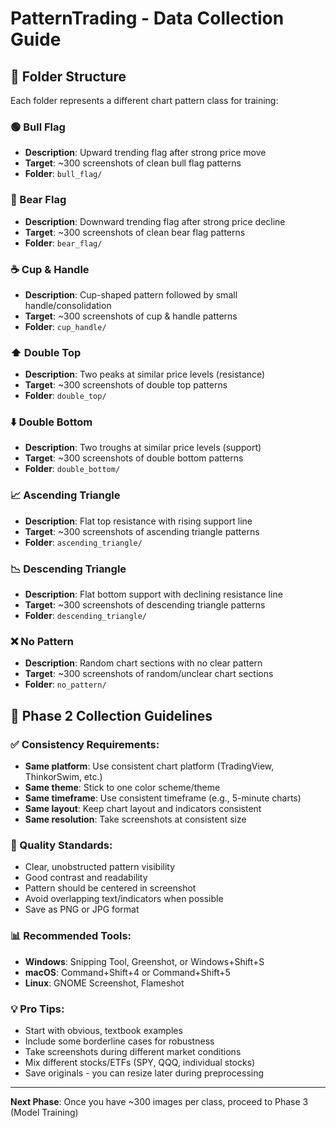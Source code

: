 # PatternTrading - Data Collection Guide

## 📁 Folder Structure
Each folder represents a different chart pattern class for training:

### 🟢 Bull Flag
- **Description**: Upward trending flag after strong price move
- **Target**: ~300 screenshots of clean bull flag patterns
- **Folder**: `bull_flag/`

### 🔴 Bear Flag  
- **Description**: Downward trending flag after strong price decline
- **Target**: ~300 screenshots of clean bear flag patterns
- **Folder**: `bear_flag/`

### ☕ Cup & Handle
- **Description**: Cup-shaped pattern followed by small handle/consolidation
- **Target**: ~300 screenshots of cup & handle patterns
- **Folder**: `cup_handle/`

### ⬆️ Double Top
- **Description**: Two peaks at similar price levels (resistance)
- **Target**: ~300 screenshots of double top patterns
- **Folder**: `double_top/`

### ⬇️ Double Bottom
- **Description**: Two troughs at similar price levels (support)
- **Target**: ~300 screenshots of double bottom patterns  
- **Folder**: `double_bottom/`

### 📈 Ascending Triangle
- **Description**: Flat top resistance with rising support line
- **Target**: ~300 screenshots of ascending triangle patterns
- **Folder**: `ascending_triangle/`

### 📉 Descending Triangle
- **Description**: Flat bottom support with declining resistance line
- **Target**: ~300 screenshots of descending triangle patterns
- **Folder**: `descending_triangle/`

### ❌ No Pattern
- **Description**: Random chart sections with no clear pattern
- **Target**: ~300 screenshots of random/unclear chart sections
- **Folder**: `no_pattern/`

## 📸 Phase 2 Collection Guidelines

### ✅ Consistency Requirements:
- **Same platform**: Use consistent chart platform (TradingView, ThinkorSwim, etc.)
- **Same theme**: Stick to one color scheme/theme
- **Same timeframe**: Use consistent timeframe (e.g., 5-minute charts)
- **Same layout**: Keep chart layout and indicators consistent
- **Same resolution**: Take screenshots at consistent size

### 🎯 Quality Standards:
- Clear, unobstructed pattern visibility
- Good contrast and readability
- Pattern should be centered in screenshot
- Avoid overlapping text/indicators when possible
- Save as PNG or JPG format

### 📊 Recommended Tools:
- **Windows**: Snipping Tool, Greenshot, or Windows+Shift+S
- **macOS**: Command+Shift+4 or Command+Shift+5
- **Linux**: GNOME Screenshot, Flameshot

### 💡 Pro Tips:
- Start with obvious, textbook examples
- Include some borderline cases for robustness
- Take screenshots during different market conditions
- Mix different stocks/ETFs (SPY, QQQ, individual stocks)
- Save originals - you can resize later during preprocessing

---
**Next Phase**: Once you have ~300 images per class, proceed to Phase 3 (Model Training)
